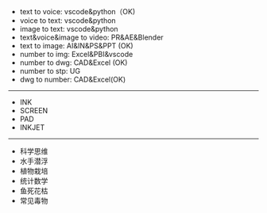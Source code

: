 - text to voice:  vscode&python（OK)
- voice to text:  vscode&python
- image to text:  vscode&python
- text&voice&image to video:  PR&AE&Blender
- text to image:  AI&IN&PS&PPT (OK)
- number to img:  Excel&PBI&vscode
- number to dwg:  CAD&Excel (OK)
- number to stp:  UG
- dwg to number:  CAD&Excel(OK)
___

- INK
- SCREEN
- PAD
- INKJET

___

- 科学思维
- 水手潜浮
- 植物栽培
- 统计数学
- 鱼死花枯
- 常见毒物

